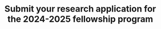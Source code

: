 ---
title: "Submit your research application for the 2024-2025 fellowship program"
picture: https://www.paris-iea.fr/images/videos/30410/_thumb3/siteverdun-image-alan-james.jpg
color: "white"
link: /activities/fellowships/rolling-call-for-fellows
---